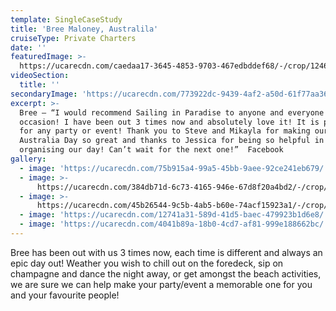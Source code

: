 ```yaml
---
template: SingleCaseStudy
title: 'Bree Maloney, Australila'
cruiseType: Private Charters
date: ''
featuredImage: >-
  https://ucarecdn.com/caedaa17-3645-4853-9703-467edbddef68/-/crop/1246x879/374,64/-/preview/
videoSection:
  title: ''
secondaryImage: 'https://ucarecdn.com/773922dc-9439-4af2-a50d-61f77aa363a0/'
excerpt: >-
  Bree – “I would recommend Sailing in Paradise to anyone and everyone for any
  occasion! I have been out 3 times now and absolutely love it! It is perfect
  for any party or event! Thank you to Steve and Mikayla for making our
  Australia Day so great and thanks to Jessica for being so helpful in
  organising our day! Can’t wait for the next one!”  Facebook
gallery:
  - image: 'https://ucarecdn.com/75b915a4-99a5-45bb-9aee-92ce241eb679/'
  - image: >-
      https://ucarecdn.com/384db71d-6c73-4165-946e-67d8f20a4bd2/-/crop/3000x3089/0,1407/-/preview/
  - image: >-
      https://ucarecdn.com/45b26544-9c5b-4ab5-b60e-74acf15923a1/-/crop/3000x2917/0,246/-/preview/
  - image: 'https://ucarecdn.com/12741a31-589d-41d5-baec-479923b1d6e8/'
  - image: 'https://ucarecdn.com/4041b89a-18b0-4cd7-af81-999e188662bc/'
---
```

Bree has been out with us 3 times now, each time is different and always an epic day out! Weather you wish to chill out on the foredeck, sip on champagne and dance the night away, or get amongst the beach activities, we are sure we can help make your party/event a memorable one for you and your favourite people!
